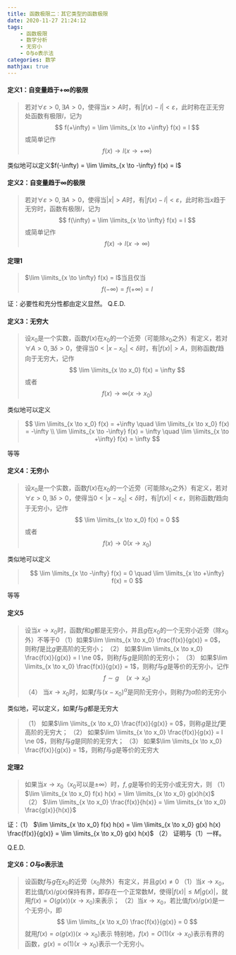 ```yaml
---
title: 函数极限二：其它类型的函数极限
date: 2020-11-27 21:24:12
tags:
    - 函数极限
    - 数学分析
    - 无穷小
    - O与o表示法
categories: 数学
mathjax: true
---
```



#### 定义1：自变量趋于$+\infty$的极限
> 若对$\forall \varepsilon>0, \exists A > 0$，使得当$x > A$时，有$|f(x) - l| < \varepsilon$，此时称在正无穷处函数有极限$l$，记为
$$
    f(+\infty) = \lim \limits_{x \to +\infty} f(x) = l
$$
或简单记作
$$
    f(x) \to l (x \to +\infty)
$$

<!--more-->

类似地可以定义$f(-\infty) = \lim \limits_{x \to -\infty} f(x) = l$

#### 定义2：自变量趋于$\infty$的极限
> 若对$\forall \varepsilon>0, \exists A > 0$，使得当$|x| > A$时，有$|f(x) - l| < \varepsilon$，此时称当$x$趋于无穷时，函数有极限$l$，记为
$$
    f(\infty) = \lim \limits_{x \to \infty} f(x) = l
$$
或简单记作
$$
    f(x) \to l (x \to \infty)
$$

#### 定理1
> $\lim \limits_{x \to \infty} f(x) = l$当且仅当
$$
    f(-\infty) = f(+\infty) = l
$$

证：必要性和充分性都由定义显然。
Q.E.D.

#### 定义3：无穷大
> 设$x_0$是一个实数，函数$f(x)$在$x_0$的一个近旁（可能除$x_0$之外）有定义，若对$\forall A>0, \exists \delta > 0$，使得当$0< |x - x_0| < \delta$时，有$|f(x)| > A$，则称函数$f$趋向于无穷大，记作
$$
    \lim \limits_{x \to x_0} f(x) = \infty
$$
或者
$$
    f(x) \to \infty (x \to x_0)
$$

类似地可以定义
> $$
    \lim \limits_{x \to x_0} f(x) = +\infty \quad \lim \limits_{x \to x_0} f(x) = -\infty \\
    \lim \limits_{x \to -\infty} f(x) = \infty \quad \lim \limits_{x \to +\infty} f(x) = \infty
$$

等等

#### 定义4：无穷小
> 设$x_0$是一个实数，函数$f(x)$在$x_0$的一个近旁（可能除$x_0$之外）有定义，若对$\forall \varepsilon>0, \exists \delta > 0$，使得当$0< |x - x_0| < \delta$时，有$|f(x)| < \varepsilon$，则称函数$f$趋向于无穷小，记作
$$
    \lim \limits_{x \to x_0} f(x) = 0
$$
或者
$$
    f(x) \to 0 (x \to x_0)
$$

类似地可以定义
> $$
    \lim \limits_{x \to -\infty} f(x) = 0 \quad \lim \limits_{x \to +\infty} f(x) = 0
$$

等等


#### 定义5
> 设当$x \to x_0$时，函数$f$和$g$都是无穷小，并且$g$在$x_0$的一个无穷小近旁（除$x_0$外）不等于0
（1）如果$\lim \limits_{x \to x_0} \frac{f(x)}{g(x)} = 0$，则称$f$是比$g$更高阶的无穷小；
（2） 如果$\lim \limits_{x \to x_0} \frac{f(x)}{g(x)} = l \ne 0$，则称$f$与$g$是同阶的无穷小；
（3） 如果$\lim \limits_{x \to x_0} \frac{f(x)}{g(x)} = 1$，则称$f$与$g$是等价的无穷小，记作
$$
    f \sim g \quad (x \to x_0)
$$
（4） 当$x \to x_0$时，如果$f$与$(x-x_0)^\alpha$是同阶无穷小，则称$f$为$\alpha$阶的无穷小

类似地，可以定义，如果$f$与$g$都是无穷大
> （1） 如果$\lim \limits_{x \to x_0} \frac{f(x)}{g(x)} = 0$，则称$g$是比$f$更高阶的无穷大；
（2） 如果$\lim \limits_{x \to x_0} \frac{f(x)}{g(x)} = l \ne 0$，则称$f$与$g$是同阶的无穷大；
（3） 如果$\lim \limits_{x \to x_0} \frac{f(x)}{g(x)} = 1$，则称$f$与$g$是等价的无穷大


#### 定理2
> 如果当$x \to x_0$（$x_0$可以是$\pm\infty$）时，$f,g$是等价的无穷小或无穷大，则
（1） $\lim \limits_{x \to x_0} f(x) h(x) = \lim \limits_{x \to x_0} g(x)h(x)$
（2） $\lim \limits_{x \to x_0} \frac{f(x)}{h(x)} = \lim \limits_{x \to x_0} \frac{g(x)}{h(x)}$

证：（1） $\lim \limits_{x \to x_0} f(x) h(x) = \lim \limits_{x \to x_0} g(x) h(x) \frac{f(x)}{g(x)} = \lim \limits_{x \to x_0} g(x) h(x)$
（2） 证明与（1）一样。

Q.E.D.

#### 定义6：$O$与$o$表示法
> 设函数$f$与$g$在$x_0$的近旁（$x_0$除外）有定义，并且$g(x)\ne 0$
（1）当$x \to x_0$，若比值$f(x)/g(x)$保持有界，即存在一个正常数$M$，使得$|f(x)|\le M|g(x)|$，就用$f(x) = O(g(x))(x\to x_0)$来表示；
（2）当$x \to x_0$，若比值$f(x)/g(x)$是一个无穷小，即
$$
    \lim \limits_{x \to x_0} \frac{f(x)}{g(x)} = 0
$$
就用$f(x) = o(g(x))(x\to x_0)$表示
特别地，$f(x)=O(1)(x\to x_0)$表示有界的函数，$g(x)=o(1)(x \to x_0)$表示一个无穷小。

